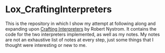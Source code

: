 # Lox_CraftingInterpreters

This is the repository in which I show my attempt at following along and expanding upon [Crafting Interpreters](https://craftinginterpreters.com/contents.html) by Robert Nystrom. It contains the code for the two interpreters implemented, as well as my notes. My notes are not an exhaustive list of notes at every step, just some things that I thought were interesting or new to me.
